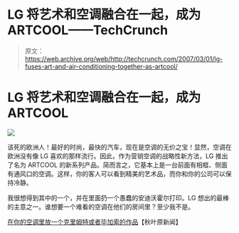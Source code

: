 # LG 将艺术和空调融合在一起，成为 ARTCOOL——TechCrunch

> 原文：<https://web.archive.org/web/http://techcrunch.com/2007/03/01/lg-fuses-art-and-air-conditioning-together-as-artcool/>

# LG 将艺术和空调融合在一起，成为 ARTCOOL

![](img/47ca35646698a5d4687d1bf2201fc2b3.png)

该死的欧洲人！最好的时尚，最快的汽车，现在是空调的无价之宝！显然，空调在欧洲没有像 LG 喜欢的那样流行。因此，作为营销空调的战略性新方法，LG 推出了名为 ARTCOOL 的新系列产品。简而言之，它基本上是一台前面有相框、侧面有通风口的空调。这样，你的客人可以看到精美的艺术品，而你和你的公司可以保持冷静。

我很想得到其中的一个，并在里面扔一个愚蠢的安迪沃霍尔打印。LG 想出的最棒的主意之一。谁想要一个难看的空调在他们的房间里？至少我不是。

[在你的空调里放一个克里姆特或者毕加索的作品](https://web.archive.org/web/20210224215540/http://www.akihabaranews.com/en/news-13385-Put+a+Klimt+or+a+Picasso+in+your+air-conditioner.html)【秋叶原新闻】